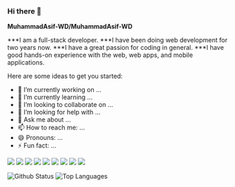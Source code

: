 ### Hi there 👋

**MuhammadAsif-WD/MuhammadAsif-WD**

***I am a full-stack developer.
***I have been doing web development for two years now.
***I have a great passion for coding in general.
***I have good hands-on experience with the web, web apps, and mobile applications.

Here are some ideas to get you started:

- 🔭 I’m currently working on ...
- 🌱 I’m currently learning ...
- 👯 I’m looking to collaborate on ...
- 🤔 I’m looking for help with ...
- 💬 Ask me about ...
- 📫 How to reach me: ...
- 😄 Pronouns: ...
- ⚡ Fun fact: ...

<img src="https://img.shields.io/badge/-REACT-61DAFB?logo=react&logoColor=fff" />     <img src="https://img.shields.io/badge/-React%20Router-CA4245?logo=react%20router&logoColor=fff" />     <img src="https://img.shields.io/badge/-Redux-764ABC?logo=redux&logoColor=fff" />     <img src="https://img.shields.io/badge/-Next%20JS-000000?logo=next.js&logoColor=fff" />     <img src="https://img.shields.io/badge/-typescript-3178C6?logo=typescript&logoColor=fff" />     <img src="https://img.shields.io/badge/-Node%20js-339933?logo=node.js&logoColor=fff" />     <img src="https://img.shields.io/badge/-MongoDB-47A248?logo=mongodb&logoColor=fff" />     <img src="https://img.shields.io/badge/-Auth0-EB5424?logo=auth0&logoColor=fff" />     <img src="https://img.shields.io/badge/-Firebase-FFCA28?logo=firebase&logoColor=fff" />

![Github Status](https://github-readme-stats.vercel.app/api?username=MuhammadAsif-WD&count_private=true&show_icons=true&theme=radical)     ![Top Languages](https://github-readme-stats.vercel.app/api/top-langs/?username=MuhammadAsif-WD&show_icons=true&theme=radical)


